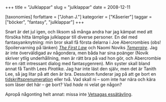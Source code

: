 +++
title = "Julklappar"
slug = "julklappar"
date = 2008-12-11

[taxonomies]
forfattare = ["Johan J."]
kategorier = ["Kåserier"]
taggar = ["böcker", "fantasy", "julklappar"]
+++

Snart är det jul igen, och liksom så många andra har jag kämpat med att
försöka hitta lämpliga julklappar till diverse personer. En del med
fantasyanknytning: min bror skall få första delarna i Joe Abercrombies (obs!
Spoilervarning på länken) _[The First Law](http://vetsaga.se/?p=37)_ och
Naomi Noviks
_[Temeraire](http://www.catahya.net/litteratur/recensioner.asp?id=586)_. Jag
är inte överväldigad av någondera, men båda har sina poänger (Novik skriver
ytlig underhållning, men är rätt bra på vad hon gör, och Abercrombie för en
rätt intressant dialog med fantasygenren). Min syster skall bland annat få
Tanith Lees _Piratika_. Jag har inte läst den själv, men det är Tanith Lee,
så jag litar på att den är bra. Dessutom funderar jag på att ge bort en
[tidskriftsprenumeration](http://vetsaga.se/a/?p=225) eller två. Vad skall ni
– som inte har nära och kära som läser det här – ge bort? Vad _hade_ ni velat
ge någon?

Apropå någonting helt annat: missa inte [Vetsagas
essätävling](http://vetsaga.se/essatavling).
